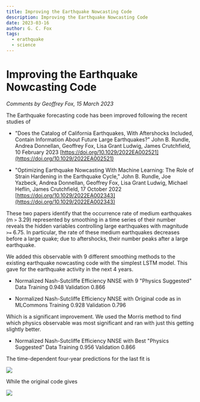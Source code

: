 ```yaml
---
title: Improving the Earthquake Nowcasting Code
description: Improving the Earthquake Nowcasting Code
date: 2023-03-16
author: G. C. Fox
tags:
  - erathquake
  - science
---
```


# Improving the Earthquake Nowcasting Code

*Comments by Geoffrey Fox, 15 March 2023*

The Earthquake forecasting code has been improved following the recent
studies of

- "Does the Catalog of California Earthquakes, With Aftershocks
  Included, Contain Information About Future Large Earthquakes?"  John
  B. Rundle, Andrea Donnellan, Geoffrey Fox, Lisa Grant Ludwig, James
  Crutchfield, 10 February 2023
  [https://doi.org/10.1029/2022EA002521](https://doi.org/10.1029/2022EA002521)

- "Optimizing Earthquake Nowcasting With Machine Learning: The Role of
  Strain Hardening in the Earthquake Cycle," John B. Rundle, Joe
  Yazbeck, Andrea Donnellan, Geoffrey Fox, Lisa Grant Ludwig, Michael
  Heflin, James Crutchfield, 17 October 2022
  [https://doi.org/10.1029/2022EA002343](https://doi.org/10.1029/2022EA002343)

These two papers identify that the occurrence rate of medium earthquakes
(m `>` 3.29) represented by smoothing in a time series of their number
reveals the hidden variables controlling large earthquakes with
magnitude `>=` 6.75. In particular, the rate of these medium earthquakes
decreases before a large quake; due to aftershocks, their number peaks
after a large earthquake.

We added this observable with 9 different smoothing methods to the
existing earthquake nowcasting code with the simplest LSTM model. This
gave for the earthquake activity in the next 4 years.

- Normalized Nash-Sutcliffe Efficiency NNSE with 9 "Physics Suggested"
  Data Training 0.948 Validation 0.866

- Normalized Nash-Sutcliffe Efficiency NNSE with Original code as in
  MLCommons Training 0.928 Validation 0.796

Which is a significant improvement. We used the Morris method to find
which physics observable was most significant and ran with just this
getting slightly better.

- Normalized Nash-Sutcliffe Efficiency NNSE with Best "Physics
  Suggested" Data Training 0.956 Validation 0.866

The time-dependent four-year predictions for the last fit is

![](/image1.png)

While the original code gives

![](/image2.png)

